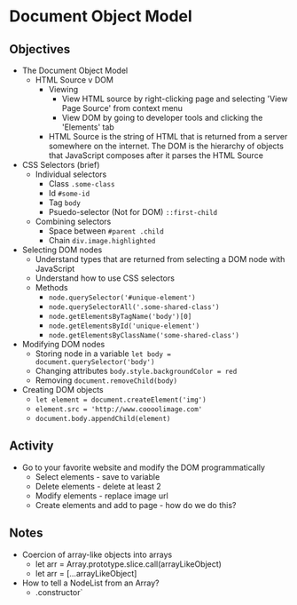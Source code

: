 # Document Object Model

## Objectives
* The Document Object Model
    * HTML Source v DOM
      * Viewing
        * View HTML source by right-clicking page and selecting 'View Page Source' from context menu
        * View DOM by going to developer tools and clicking the 'Elements' tab
      * HTML Source is the string of HTML that is returned from a server somewhere on the internet. The DOM is the hierarchy of objects that JavaScript composes after it parses the HTML Source
* CSS Selectors (brief)
    * Individual selectors
      * Class `.some-class`
      * Id `#some-id`
      * Tag `body`
      * Psuedo-selector (Not for DOM) `::first-child`
    * Combining selectors
      * Space between `#parent .child`
      * Chain `div.image.highlighted`
* Selecting DOM nodes
    * Understand types that are returned from selecting a DOM node with JavaScript
    * Understand how to use CSS selectors
    * Methods
      * `node.querySelector('#unique-element')`
      * `node.querySelectorAll('.some-shared-class')`
      * `node.getElementsByTagName('body')[0]`
      * `node.getElementsById('unique-element')`
      * `node.getElementsByClassName('some-shared-class')`
* Modifying DOM nodes
    * Storing node in a variable `let body = document.querySelector('body')`
    * Changing attributes `body.style.backgroundColor = red`
    * Removing `document.removeChild(body)`
* Creating DOM objects
    * `let element = document.createElement('img')`
    * `element.src = 'http://www.coooolimage.com'`
    * `document.body.appendChild(element)`

## Activity
* Go to your favorite website and modify the DOM programmatically
  * Select elements - save to variable
  * Delete elements - delete at least 2
  * Modify elements - replace image url
  * Create elements and add to page - how do we do this?

## Notes
* Coercion of array-like objects into arrays
  * let arr = Array.prototype.slice.call(arrayLikeObject)
  * let arr = [...arrayLikeObject]
* How to tell a NodeList from an Array?
  * <obj>.constructor`
